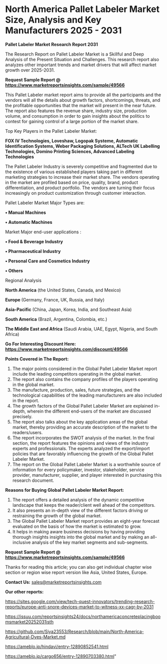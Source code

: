 # North America Pallet Labeler Market Size, Analysis and Key Manufacturers 2025 - 2031

<strong>Pallet Labeler Market Research Report 2031</strong>

The Research Report on Pallet Labeler Market is a Skillful and Deep Analysis of the Present Situation and Challenges. This research report also analyzes other important trends and market drivers that will affect market growth over 2025-2031.

<strong>Request Sample Report @ <a href=https://www.marketreportsinsights.com/sample/49566>https://www.marketreportsinsights.com/sample/49566</a></strong>

This Pallet Labeler market report aims to provide all the participants and the vendors will all the details about growth factors, shortcomings, threats, and the profitable opportunities that the market will present in the near future. The report also features the revenue share, industry size, production volume, and consumption in order to gain insights about the politics to contest for gaining control of a large portion of the market share.

Top Key Players in the Pallet Labeler Market:

<strong>FOX IV Technologies, Loveshaw, Logopak Systeme, Automatic Identification Systems, Weber Packaging Solutions, ALTech UK Labelling Technologies, Domino Printing Sciences, Advanced Labeling Technologies</strong>

The Pallet Labeler Industry is severely competitive and fragmented due to the existence of various established players taking part in different marketing strategies to increase their market share. The vendors operating in the market are profiled based on price, quality, brand, product differentiation, and product portfolio. The vendors are turning their focus increasingly on product customization through customer interaction.

Pallet Labeler Market Major Types are:

<strong>•  Manual Machines

•  Automatic Machines</strong>

Market Major end-user applications :

<strong>•  Food & Beverage Industry

•  Pharmaceutical Industry

•  Personal Care and Cosmetics Industry

•  Others</strong>

Regional Analysis

</u><strong><b>North America</b></strong> (the United States, Canada, and Mexico)

<strong><b>Europe </b></strong>(Germany, France, UK, Russia, and Italy)

<strong><b>Asia-Pacific</b></strong> (China, Japan, Korea, India, and Southeast Asia)

<strong><b>South America</b></strong> (Brazil, Argentina, Colombia, etc.)

<strong><b>The Middle East and Africa</b></strong> (Saudi Arabia, UAE, Egypt, Nigeria, and South Africa)

<strong>Go For Interesting Discount Here: <a href=https://www.marketreportsinsights.com/discount/49566>https://www.marketreportsinsights.com/discount/49566</a></strong>

<strong>Points Covered in The Report:</strong>
<ol>
  <li>The major points considered in the Global Pallet Labeler Market report include the leading competitors operating in the global market.</li>
  <li>The report also contains the company profiles of the players operating in the global market.</li>
  <li>The manufacture, production, sales, future strategies, and the technological capabilities of the leading manufacturers are also included in the report.</li>
  <li>The growth factors of the Global Pallet Labeler Market are explained in-depth, wherein the different end-users of the market are discussed precisely.</li>
  <li>The report also talks about the key application areas of the global market, thereby providing an accurate description of the market to the readers/users.</li>
  <li>The report incorporates the SWOT analysis of the market. In the final section, the report features the opinions and views of the industry experts and professionals. The experts analyzed the export/import policies that are favorably influencing the growth of the Global Pallet Labeler Market.</li>
  <li>The report on the Global Pallet Labeler Market is a worthwhile source of information for every policymaker, investor, stakeholder, service provider, manufacturer, supplier, and player interested in purchasing this research document.</li>
</ol>
<strong>Reasons for Buying Global Pallet Labeler Market Report:</strong>

<ol>
  <li>The report offers a detailed analysis of the dynamic competitive landscape that keeps the reader/client well ahead of the competitors.</li>
  <li>It also presents an in-depth view of the different factors driving or restraining the growth of the global market.</li>
  <li>The Global Pallet Labeler Market report provides an eight-year forecast evaluated on the basis of how the market is estimated to grow.</li>
  <li>It helps in making aware business decisions by having providing thorough insights insights into the global market and by making an all-inclusive analysis of the key market segments and sub-segments.</li>
</ol>
<strong>Request Sample Report @ <a href=https://www.marketreportsinsights.com/sample/49566>https://www.marketreportsinsights.com/sample/49566</a></strong>


Thanks for reading this article; you can also get individual chapter wise section or region wise report version like Asia, United States, Europe.

<strong>Contact Us:</strong>
sales@marketreportsinsights.com

<strong>Our other reports:</strong>

<a href=https://sites.google.com/view/tech-quest-innovators/trending-research-reports/europe-anti-snore-devices-market-to-witness-xx-cagr-by-2031>https://sites.google.com/view/tech-quest-innovators/trending-research-reports/europe-anti-snore-devices-market-to-witness-xx-cagr-by-2031</a>

<a href=https://issuu.com/reportsinsights24/docs/northamericaconcreteplacingboomsmarket20252031isth>https://issuu.com/reportsinsights24/docs/northamericaconcreteplacingboomsmarket20252031isth</a>

<a href=https://github.com/Siya23553/Research/blob/main/North-America-Agricultural-Dyes-Market.md>https://github.com/Siya23553/Research/blob/main/North-America-Agricultural-Dyes-Market.md</a>

<a href=https://ameblo.jp/hindavi/entry-12890852541.html>https://ameblo.jp/hindavi/entry-12890852541.html</a>

<a href=https://ameblo.jp/cargo656/entry-12890703380.html>https://ameblo.jp/cargo656/entry-12890703380.html</a>"
